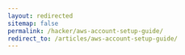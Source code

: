 ```yaml
---
layout: redirected
sitemap: false
permalink: /hacker/aws-account-setup-guide/
redirect_to: /articles/aws-account-setup-guide/
---
```


